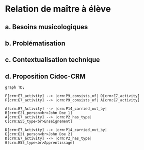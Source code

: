 # Relation de maître à élève

## a. Besoins musicologiques

## b. Problématisation

## c. Contextualisation technique

## d. Proposition Cidoc-CRM


```mermaid
graph TD;

F[crm:E7_activity] --> |crm:P9_consists_of| D[crm:E7_activity]
F[crm:E7_activity] --> |crm:P9_consists_of| A[crm:E7_activity]

A[crm:E7_Activity] --> |crm:P14_carried_out_by| B[crm:E21_person<br>John Doe 1]
A[crm:E7_activity] --> |crm:P2_has_type| C[crm:E55_type<br>Enseignement]

D[crm:E7_Activity] --> |crm:P14_carried_out_by| E[crm:E21_person<br>John Doe 2]
D[crm:E7_activity] --> |crm:P2_has_type| G[crm:E55_type<br>Apprentissage]



```



